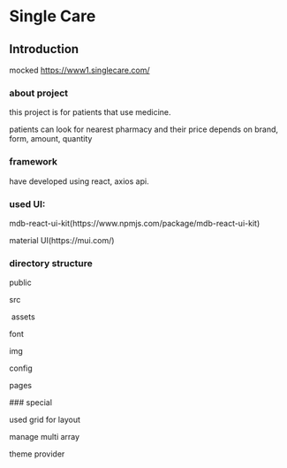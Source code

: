 # Single Care

## Introduction

mocked https://www1.singlecare.com/

### about project
<p>this project is for patients that use medicine.</p>
<p>patients can look for nearest pharmacy and their price depends on brand, form, amount, quantity</p>

### framework
have developed using react, axios api.

### used UI: 
  <p>mdb-react-ui-kit(https://www.npmjs.com/package/mdb-react-ui-kit)</p>
  <p>material UI(https://mui.com/)</p>

### directory structure
public
<p>src</p>
<p>&nbsp;assets</p>
<p>    font</p>
<p>    img</p>
<p>  config</p>
<p>  pages</p>
### special
<p>used grid for layout</p>
<p>manage multi array</p>
<p>theme provider</p>

